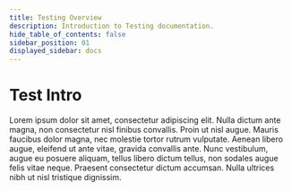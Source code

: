 ```yaml
---
title: Testing Overview
description: Introduction to Testing documentation.
hide_table_of_contents: false
sidebar_position: 01
displayed_sidebar: docs
---
```


# Test Intro

Lorem ipsum dolor sit amet, consectetur adipiscing elit. Nulla dictum ante magna, non consectetur nisl finibus convallis. Proin ut nisl augue. Mauris faucibus dolor magna, nec molestie tortor rutrum vulputate. Aenean libero augue, eleifend ut ante vitae, gravida convallis ante. Nunc vestibulum, augue eu posuere aliquam, tellus libero dictum tellus, non sodales augue felis vitae neque. Praesent consectetur dictum accumsan. Nulla ultrices nibh ut nisl tristique dignissim.
